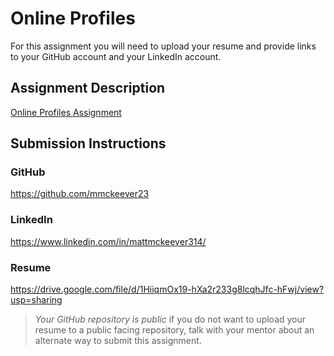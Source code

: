 # Online Profiles
For this assignment you will need to upload your resume and provide links to your GitHub account and your LinkedIn account.

## Assignment Description
[Online Profiles Assignment](https://education.launchcode.org/liftoff/modules/assignments/online-profiles)

## Submission Instructions
 
### GitHub
https://github.com/mmckeever23
 
### LinkedIn
https://www.linkedin.com/in/mattmckeever314/

### Resume
https://drive.google.com/file/d/1HiiqmOx19-hXa2r233g8lcqhJfc-hFwj/view?usp=sharing

> *Your GitHub repository is public* if you do not want to upload your resume to a public facing repository, talk with your mentor about an alternate way to submit this assignment.
